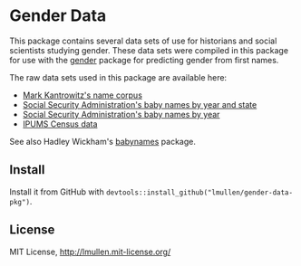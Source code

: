 # Gender Data

This package contains several data sets of use for historians and social
scientists studying gender. These data sets were compiled in this
package for use with the [gender][] package for predicting gender from
first names.

The raw data sets used in this package are available here:

-   [Mark Kantrowitz's name corpus][]
-   [Social Security Administration's baby names by year and state][]
-   [Social Security Administration's baby names by year][]
-   [IPUMS Census data][]

See also Hadley Wickham's [babynames][] package.

## Install

Install it from GitHub with
`devtools::install_github("lmullen/gender-data-pkg")`.

## License

MIT License, <http://lmullen.mit-license.org/>

  [gender]: https://github.com/ropensci/gender
  [Mark Kantrowitz's name corpus]: http://www.cs.cmu.edu/afs/cs/project/ai-repository/ai/areas/nlp/corpora/names/0.html
  [Social Security Administration's baby names by year and state]: http://catalog.data.gov/dataset/baby-names-from-social-security-card-applications-data-by-state-and-district-of-
  [Social Security Administration's baby names by year]: http://catalog.data.gov/dataset/baby-names-from-social-security-card-applications-national-level-data
  [IPUMS Census data]: https://usa.ipums.org/
  [babynames]: https://github.com/hadley/babynames
